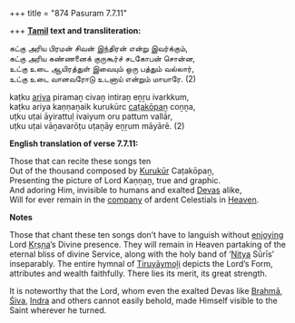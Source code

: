 +++
title = "874 Pasuram 7.7.11"

+++
**[Tamil](/definition/tamil#history "show Tamil definitions") text and transliteration:**

கட்கு அரிய பிரமன் சிவன் இந்திரன் என்று இவர்க்கும்,  
கட்கு அரிய கண்ணனைக் குருகூர்ச் சடகோபன் சொன்ன,  
உட்கு உடை ஆயிரத்துள் இவையும் ஒரு பத்தும் வல்லார்,  
உட்கு உடை வானவரோடு உடனாய் என்றும் மாயாரே. (2)

kaṭku [ariya](/definition/ariya#history "show ariya definitions") piramaṉ civaṉ intiraṉ eṉṟu ivarkkum,  
kaṭku ariya kaṇṇaṉaik kurukūrc [caṭakōpaṉ](/definition/catakopan#vaishnavism "show caṭakōpaṉ definitions") coṉṉa,  
uṭku uṭai āyirattuḷ ivaiyum oru pattum vallār,  
uṭku uṭai vāṉavarōṭu uṭaṉāy eṉṟum māyārē. (2)

**English translation of verse 7.7.11:**

Those that can recite these songs ten  
Out of the thousand composed by [Kurukūr](/definition/kurukur#vaishnavism "show Kurukūr definitions") Caṭakōpaṉ,  
Presenting the picture of Lord Kaṇṇaṉ, true and graphic.  
And adoring Him, invisible to humans and exalted [Devas](/definition/deva#vaishnavism "show Devas definitions") alike,  
Will for ever remain in the [company](/definition/company#history "show company definitions") of ardent Celestials in [Heaven](/definition/heaven#history "show Heaven definitions").

**Notes**

Those that chant these ten songs don’t have to languish without [enjoying](/definition/enjoying#history "show enjoying definitions") Lord [Kṛṣṇa](/definition/krishna#vaishnavism "show Kṛṣṇa definitions")’s Divine presence. They will remain in Heaven partaking of the eternal bliss of divine Service, along with the holy band of ‘[Nitya](/definition/nitya#vaishnavism "show Nitya definitions") Sūrīs’ inseparably. The entire hymnal of [Tiruvāymoḻi](/definition/tiruvaymoli#vaishnavism "show Tiruvāymoḻi definitions") depicts the Lord’s Form, attributes and wealth faithfully. There lies its merit, its great strength.

It is noteworthy that the Lord, whom even the exalted Devas like [Brahmā](/definition/brahma#vaishnavism "show Brahmā definitions"), [Śiva](/definition/shiva#vaishnavism "show Śiva definitions"), [Indra](/definition/indra#vaishnavism "show Indra definitions") and others cannot easily behold, made Himself visible to the Saint wherever he turned.


